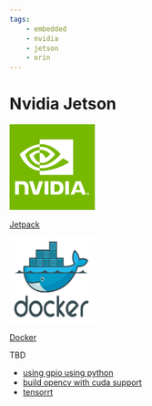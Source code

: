 ```yaml
---
tags:
    - embedded
    - nvidia
    - jetson
    - orin
---
```


# Nvidia Jetson

<div class="grid-container">
    <div class="grid-item">
        <a href="jetpack">
        <img src="images/nvidia.png" width="150" height="150">
        <p>Jetpack </p>
        </a>
    </div>
    <div class="grid-item">
             <a href="dockers">
        <img src="images/docker.png" width="150" height="150">
        <p>Docker </p>
        </a>
    </div>
    <div class="grid-item">
                <p>TBD</p>
    </div>
    
</div>

- [using gpio using python](nvidia_gpio_using_python.md)
- [build opencv with cuda support](build_opencv_with_cuda_support.md)
- [tensorrt](tensorrt.md)